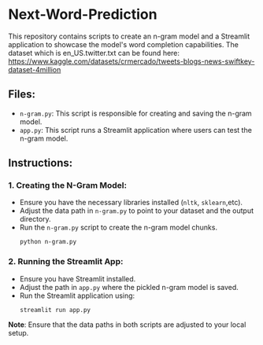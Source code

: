 # Next-Word-Prediction

This repository contains scripts to create an n-gram model and a Streamlit application to showcase the model's word completion capabilities.
The dataset which is en_US.twitter.txt can be found here: https://www.kaggle.com/datasets/crmercado/tweets-blogs-news-swiftkey-dataset-4million
## Files:

- `n-gram.py`: This script is responsible for creating and saving the n-gram model.
- `app.py`: This script runs a Streamlit application where users can test the n-gram model.

## Instructions:

### 1. Creating the N-Gram Model:
- Ensure you have the necessary libraries installed (`nltk`, `sklearn`,etc).
- Adjust the data path in `n-gram.py` to point to your dataset and the output directory.
- Run the `n-gram.py` script to create the n-gram model chunks.
  ```
  python n-gram.py
  ```

### 2. Running the Streamlit App:
- Ensure you have Streamlit installed.
- Adjust the path in `app.py` where the pickled n-gram model is saved.
- Run the Streamlit application using:
  ```
  streamlit run app.py
  ```

**Note**: Ensure that the data paths in both scripts are adjusted to your local setup.
